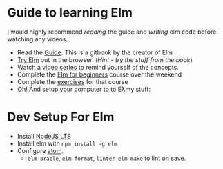 # Guide to learning Elm

I would highly recommend _reading_ the guide and _writing_ elm code before watching any videos.

 - Read the [Guide](https://guide.elm-lang.org). This is a gitbook by the creator of Elm
 - [Try Elm](elm-lang.org/try) out in the browser. (_Hint - try the stuff from the book_)
 - Watch a [video series](https://egghead.io/courses/start-using-elm-to-build-web-applications) to remind yourself of the concepts.
 - Complete the [Elm for beginners](http://courses.knowthen.com/p/elm-for-beginners) course over the weekend
 - Complete the [exercises](https://github.com/knowthen/elm) for that course
 - Oh! And setup your computer to to Eλmy stuff:

# Dev Setup For Elm

 - Install [NodeJS LTS](https://nodejs.org/en/)
 - Install elm with `npm install -g elm`
 - Configure [atom](https://github.com/knowthen/elm/blob/master/DEVSETUP.md).
   - `elm-oracle`, `elm-format`, `linter-elm-make` to lint on save.
